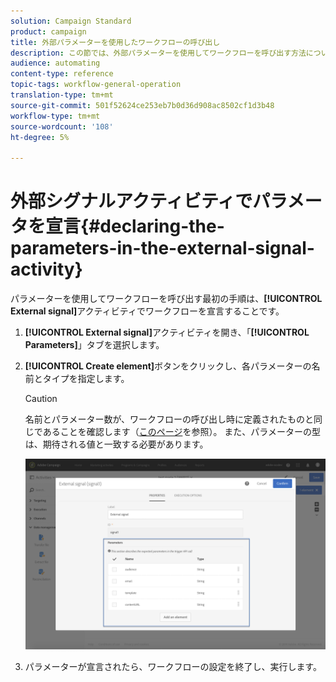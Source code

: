 ```yaml
---
solution: Campaign Standard
product: campaign
title: 外部パラメーターを使用したワークフローの呼び出し
description: この節では、外部パラメーターを使用してワークフローを呼び出す方法について詳しく説明します。
audience: automating
content-type: reference
topic-tags: workflow-general-operation
translation-type: tm+mt
source-git-commit: 501f52624ce253eb7b0d36d908ac8502cf1d3b48
workflow-type: tm+mt
source-wordcount: '108'
ht-degree: 5%

---
```



# 外部シグナルアクティビティでパラメータを宣言{#declaring-the-parameters-in-the-external-signal-activity}

パラメーターを使用してワークフローを呼び出す最初の手順は、**[!UICONTROL External signal]**&#x200B;アクティビティでワークフローを宣言することです。

1. **[!UICONTROL External signal]**&#x200B;アクティビティを開き、「**[!UICONTROL Parameters]**」タブを選択します。
1. **[!UICONTROL Create element]**&#x200B;ボタンをクリックし、各パラメーターの名前とタイプを指定します。

   >[!CAUTION]
   >
   >名前とパラメーター数が、ワークフローの呼び出し時に定義されたものと同じであることを確認します（[このページ](../../automating/using/defining-parameters-calling-workflow.md)を参照）。 また、パラメーターの型は、期待される値と一致する必要があります。

   ![](assets/extsignal_declaringparameters_1.png)

1. パラメーターが宣言されたら、ワークフローの設定を終了し、実行します。
